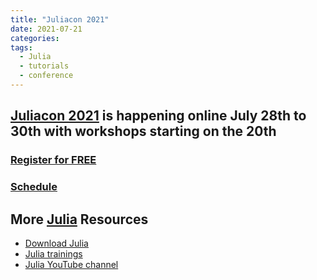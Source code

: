 ```yaml
---
title: "Juliacon 2021"
date: 2021-07-21
categories:
tags:
  - Julia
  - tutorials
  - conference
---
```

## [Juliacon 2021](https://juliacon.org/2021/) is happening online July 28th to 30th with workshops starting on the 20th

### [Register for FREE](https://juliacon.org/2021/tickets/)
### [Schedule](https://pretalx.com/juliacon2021/schedule/)

## More [Julia](https://juliacomputing.com/) Resources
- [Download Julia](https://julialang.org/downloads/)
- [Julia trainings](https://juliacomputing.com/training/)
- [Julia YouTube channel](https://www.youtube.com/playlist?list=PLP8iPy9hna6Tl2UHTrm4jnIYrLkIcAROR)
